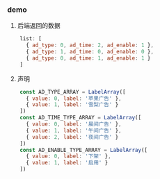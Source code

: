 ### demo

1. 后端返回的数据
  
```javascript
    list: [
      { ad_type: 0, ad_time: 2, ad_enable: 1 },
      { ad_type: 1, ad_time: 0, ad_enable: 0 },
      { ad_type: 0, ad_time: 1, ad_enable: 1 }
    ]
```

2. 声明
  
```javascript
    const AD_TYPE_ARRAY = LabelArray([
      { value: 0, label: '苹果广告' },
      { value: 1, label: '雪梨广告' }
    ])
    const AD_TIME_TYPE_ARRAY = LabelArray([
      { value: 0, label: '晨间广告' },
      { value: 1, label: '午间广告' },
      { value: 2, label: '夜间广告' }
    ])
    const AD_ENABLE_TYPE_ARRAY = LabelArray([
      { value: 0, label: '下架' },
      { value: 1, label: '启用' }
    ])

```


<vuep template="#example"></vuep>

<script v-pre type="text/x-template" id="example">
  <template>
    <div class="ad-manage__page">
      <h3>广告管理</h3>
      <el-table :data="myList" border>
        <el-table-column label="广告类型">
          <template slot-scope="scope">
            {{AD_TYPE_ARRAY.toLabel(scope.row.ad_type)}}
            {{scope.row.ad_type}}
          </template>
        </el-table-column>
        <el-table-column label="广告时间">
          <template slot-scope="scope">
            {{AD_TIME_TYPE_ARRAY.toLabel(scope.row.ad_time)}}
            {{scope.row.ad_time}}
          </template>
        </el-table-column>
        <el-table-column label="广告状态">
          <template slot-scope="scope">
            {{AD_ENABLE_TYPE_ARRAY.toLabel(scope.row.ad_enable)}}
            {{scope.row.ad_enable}}
          </template>
        </el-table-column>
        <el-table-column label="操作">
          <template slot-scope="scope">
            <el-button @click="onLoadForm(scope.row)" type="primary">编辑</el-button>
          </template>
        </el-table-column>
      </el-table>

      <el-dialog title="编辑框" :visible.sync="myForm.id">
        <h4>当前编辑的id: {{myForm.id || '无'}}</h4>
        <el-form label-width="120px" width="500px">
          <el-form-item label="广告类型：">
            <el-select v-model="myForm.ad_type">
              <el-option 
                v-for="item in AD_TYPE_ARRAY" 
                :key="item.value"
                :label="`${item.label}${item.value}`" 
                :value="item.value"
              >
              </el-option>
            </el-select>
          </el-form-item>
          <el-form-item label="广告时间：">
            <el-select v-model="myForm.ad_time">
              <el-option 
                v-for="item in AD_TIME_TYPE_ARRAY" 
                :key="item.value"
                :label="`${item.label}${item.value}`" 
                :value="item.value"
              >
              </el-option>
            </el-select>
          </el-form-item>
          <el-form-item label="广告状态：">
            <el-select v-model="myForm.ad_enable">
              <el-option 
                v-for="item in AD_ENABLE_TYPE_ARRAY" 
                :key="item.value"
                :label="`${item.label}${item.value}`" 
                :value="item.value"
              >
              </el-option>
            </el-select>
          </el-form-item>
        </el-form>
        <el-button @click="submit" type="primary">更新</el-button>
      </el-dialog>
    </div>
  </template>
  <script>
    
    const AD_TYPE_ARRAY = LabelArray([
      { value: 0, label: '苹果广告' },
      { value: 1, label: '雪梨广告' }
    ])
    console.log(AD_TYPE_ARRAY)
    const AD_TIME_TYPE_ARRAY = LabelArray([
      { value: 0, label: '晨间广告' },
      { value: 1, label: '午间广告' },
      { value: 2, label: '夜间广告' }
    ])
    const AD_ENABLE_TYPE_ARRAY = LabelArray([
      { value: 0, label: '下架' },
      { value: 1, label: '启用' }
    ])
    module.exports = {
      data: function () {
        return { 
          AD_TYPE_ARRAY,
          AD_TIME_TYPE_ARRAY,
          AD_ENABLE_TYPE_ARRAY,
          myList: [],
          myForm: {}
         }
      },
      mounted(){
        this.mock().then(res => {
          this.myList = res.list
        })
      },
      methods:{
        mock () {
          return new Promise(resolve => {
            setTimeout(() => {
              resolve({
                list: [
                  { id: this.$getUuid(), ad_type: 0, ad_time: 2, ad_enable: 1 },
                  { id: this.$getUuid(), ad_type: 1, ad_time: 0, ad_enable: 0 },
                  { id: this.$getUuid(), ad_type: 0, ad_time: 1, ad_enable: 1 }
                ]
              })
            }, 500)
          })
        },
        onLoadForm (item) {
          this.myForm = JSON.parse(JSON.stringify(item))
        },
        submit () {
          const editedItem = this.myList.find(item => item.id === this.myForm.id)
          const editedIndex = this.myList.indexOf(editedItem)
          this.$set(this.myList, editedIndex, JSON.parse(JSON.stringify(this.myForm)))
          this.$message({
            message: '更新成功',
            type: 'success',
            onClose:()=>{
              console.log("hey")
            }
          });
          this.myForm={}
        }
      }
    }
  </script>
</script>